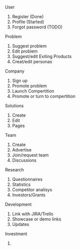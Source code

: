 User

1. Register (Done)
2. Profile (Started)
3. Forgot password (TODO)


Problem 
1. Suggest problem 
2. Edit problem 
3. Suggest/edit Exiting Products
4. Creat/edit personas

Company
1. Sign up
2. Promote problem 
3. Launch Compertition
5. Promote or turn to compertition


Solutions
1. Create 
2. Edit
3. Pages

Team
1. Create
2. Advertise
3. Join/request team
4. Discussions

Research
1. Questionnaires
2. Statistics
3. Competitor analisys
4. Investors/Grants 

Development

1. Link with JIRA/Trello 
2. Showcase or demo links
3. Updates


Investment

1. 


